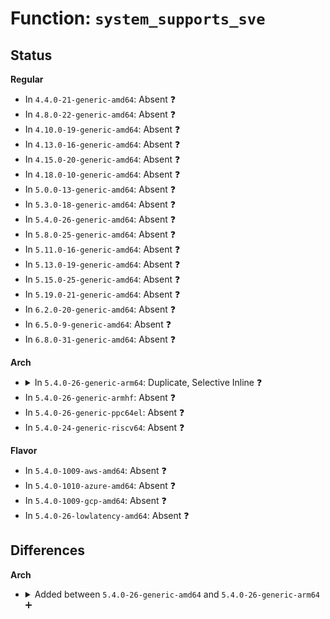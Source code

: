 # Function: <code>system_supports_sve</code>

## Status
<b>Regular</b>
<ul>
<li>
In <code>4.4.0-21-generic-amd64</code>: Absent ❓
</li>
<li>
In <code>4.8.0-22-generic-amd64</code>: Absent ❓
</li>
<li>
In <code>4.10.0-19-generic-amd64</code>: Absent ❓
</li>
<li>
In <code>4.13.0-16-generic-amd64</code>: Absent ❓
</li>
<li>
In <code>4.15.0-20-generic-amd64</code>: Absent ❓
</li>
<li>
In <code>4.18.0-10-generic-amd64</code>: Absent ❓
</li>
<li>
In <code>5.0.0-13-generic-amd64</code>: Absent ❓
</li>
<li>
In <code>5.3.0-18-generic-amd64</code>: Absent ❓
</li>
<li>
In <code>5.4.0-26-generic-amd64</code>: Absent ❓
</li>
<li>
In <code>5.8.0-25-generic-amd64</code>: Absent ❓
</li>
<li>
In <code>5.11.0-16-generic-amd64</code>: Absent ❓
</li>
<li>
In <code>5.13.0-19-generic-amd64</code>: Absent ❓
</li>
<li>
In <code>5.15.0-25-generic-amd64</code>: Absent ❓
</li>
<li>
In <code>5.19.0-21-generic-amd64</code>: Absent ❓
</li>
<li>
In <code>6.2.0-20-generic-amd64</code>: Absent ❓
</li>
<li>
In <code>6.5.0-9-generic-amd64</code>: Absent ❓
</li>
<li>
In <code>6.8.0-31-generic-amd64</code>: Absent ❓
</li>
</ul>
<b>Arch</b>
<ul>
<li>
<details>
<summary>In <code>5.4.0-26-generic-arm64</code>: Duplicate, Selective Inline ❓</summary>

```c
bool system_supports_sve()
```

```json
{
  "name": "system_supports_sve",
  "collision_type": "Static Duplication",
  "inline_type": "Selective",
  "funcs": [
    {
      "addr": 18446603336490190876,
      "name": "system_supports_sve",
      "external": false,
      "loc": "arch/arm64/include/asm/cpufeature.h:578",
      "file": "arch/arm64/kernel/fpsimd.c",
      "inline": "declared, inlined",
      "caller_inline": [
        "arch/arm64/kernel/fpsimd.c:__efi_fpsimd_end",
        "arch/arm64/kernel/fpsimd.c:__efi_fpsimd_begin",
        "arch/arm64/kernel/fpsimd.c:fpsimd_update_current_state",
        "arch/arm64/kernel/fpsimd.c:fpsimd_bind_task_to_cpu",
        "arch/arm64/kernel/fpsimd.c:fpsimd_signal_preserve_current_state",
        "arch/arm64/kernel/fpsimd.c:fpsimd_flush_thread",
        "arch/arm64/kernel/fpsimd.c:do_sve_acc",
        "arch/arm64/kernel/fpsimd.c:sve_get_current_vl",
        "arch/arm64/kernel/fpsimd.c:sve_set_current_vl",
        "arch/arm64/kernel/fpsimd.c:sve_to_fpsimd",
        "arch/arm64/kernel/fpsimd.c:fpsimd_to_sve",
        "arch/arm64/kernel/fpsimd.c:fpsimd_save",
        "arch/arm64/kernel/fpsimd.c:task_fpsimd_load"
      ],
      "caller_func": [
        "arch/arm64/kernel/fpsimd.c:fpsimd_init",
        "arch/arm64/kernel/fpsimd.c:sve_setup"
      ]
    },
    {
      "addr": 18446603336490209976,
      "name": "system_supports_sve",
      "external": false,
      "loc": "arch/arm64/include/asm/cpufeature.h:578",
      "file": "arch/arm64/kernel/ptrace.c",
      "inline": "declared, inlined",
      "caller_inline": [
        "arch/arm64/kernel/ptrace.c:sve_set",
        "arch/arm64/kernel/ptrace.c:sve_get"
      ],
      "caller_func": []
    },
    {
      "addr": 18446603336490226376,
      "name": "system_supports_sve",
      "external": false,
      "loc": "arch/arm64/include/asm/cpufeature.h:578",
      "file": "arch/arm64/kernel/signal.c",
      "inline": "declared, inlined",
      "caller_inline": [
        "arch/arm64/kernel/signal.c:setup_sigframe",
        "arch/arm64/kernel/signal.c:restore_sigframe"
      ],
      "caller_func": []
    },
    {
      "addr": 18446603336490266184,
      "name": "system_supports_sve",
      "external": false,
      "loc": "arch/arm64/include/asm/cpufeature.h:578",
      "file": "arch/arm64/kernel/cpufeature.c",
      "inline": "declared, inlined",
      "caller_inline": [
        "arch/arm64/kernel/cpufeature.c:check_local_cpu_capabilities"
      ],
      "caller_func": []
    },
    {
      "addr": 18446603336490277616,
      "name": "system_supports_sve",
      "external": false,
      "loc": "arch/arm64/include/asm/cpufeature.h:578",
      "file": "arch/arm64/kernel/syscall.c",
      "inline": "declared, inlined",
      "caller_inline": [
        "arch/arm64/kernel/syscall.c:el0_svc_handler"
      ],
      "caller_func": []
    },
    {
      "addr": 18446603336490450648,
      "name": "system_supports_sve",
      "external": false,
      "loc": "arch/arm64/include/asm/cpufeature.h:578",
      "file": "virt/kvm/arm/arm.c",
      "inline": "declared, inlined",
      "caller_inline": [
        "virt/kvm/arm/arm.c:kvm_arch_init"
      ],
      "caller_func": []
    },
    {
      "addr": 18446603336490497808,
      "name": "system_supports_sve",
      "external": false,
      "loc": "arch/arm64/include/asm/cpufeature.h:578",
      "file": "arch/arm64/kvm/guest.c",
      "inline": "declared, inlined",
      "caller_inline": [
        "arch/arm64/kvm/guest.c:kvm_arm_set_reg",
        "arch/arm64/kvm/guest.c:kvm_arm_get_reg",
        "arch/arm64/kvm/guest.c:kvm_arm_num_regs"
      ],
      "caller_func": []
    },
    {
      "addr": 18446603336490503392,
      "name": "system_supports_sve",
      "external": false,
      "loc": "arch/arm64/include/asm/cpufeature.h:578",
      "file": "arch/arm64/kvm/reset.c",
      "inline": "declared, inlined",
      "caller_inline": [
        "arch/arm64/kvm/reset.c:kvm_reset_vcpu",
        "arch/arm64/kvm/reset.c:kvm_reset_vcpu",
        "arch/arm64/kvm/reset.c:kvm_arm_vcpu_is_finalized",
        "arch/arm64/kvm/reset.c:kvm_arm_vcpu_finalize",
        "arch/arm64/kvm/reset.c:kvm_arm_init_sve",
        "arch/arm64/kvm/reset.c:kvm_arch_vm_ioctl_check_extension"
      ],
      "caller_func": []
    },
    {
      "addr": 18446603336490517624,
      "name": "system_supports_sve",
      "external": false,
      "loc": "arch/arm64/include/asm/cpufeature.h:578",
      "file": "arch/arm64/kvm/sys_regs.c",
      "inline": "declared, inlined",
      "caller_inline": [
        "arch/arm64/kvm/sys_regs.c:set_id_aa64zfr0_el1",
        "arch/arm64/kvm/sys_regs.c:get_id_aa64zfr0_el1"
      ],
      "caller_func": []
    },
    {
      "addr": 18446603336490528068,
      "name": "system_supports_sve",
      "external": false,
      "loc": "arch/arm64/include/asm/cpufeature.h:578",
      "file": "arch/arm64/kvm/fpsimd.c",
      "inline": "declared, inlined",
      "caller_inline": [
        "arch/arm64/kvm/fpsimd.c:kvm_arch_vcpu_put_fp",
        "arch/arm64/kvm/fpsimd.c:kvm_arch_vcpu_put_fp",
        "arch/arm64/kvm/fpsimd.c:kvm_arch_vcpu_ctxsync_fp"
      ],
      "caller_func": []
    },
    {
      "addr": 18446603336503977880,
      "name": "system_supports_sve",
      "external": false,
      "loc": "arch/arm64/include/asm/cpufeature.h:578",
      "file": "arch/arm64/kvm/hyp/switch.c",
      "inline": "declared, inlined",
      "caller_inline": [
        "arch/arm64/kvm/hyp/switch.c:fixup_guest_exit",
        "arch/arm64/kvm/hyp/switch.c:fixup_guest_exit",
        "arch/arm64/kvm/hyp/switch.c:activate_traps_vhe"
      ],
      "caller_func": []
    }
  ],
  "symbols": [
    {
      "addr": 18446603336490184664,
      "name": "system_supports_sve",
      "section": ".text",
      "bind": "STB_LOCAL",
      "size": 40
    }
  ]
}
```
</details>
</li>
<li>
In <code>5.4.0-26-generic-armhf</code>: Absent ❓
</li>
<li>
In <code>5.4.0-26-generic-ppc64el</code>: Absent ❓
</li>
<li>
In <code>5.4.0-24-generic-riscv64</code>: Absent ❓
</li>
</ul>
<b>Flavor</b>
<ul>
<li>
In <code>5.4.0-1009-aws-amd64</code>: Absent ❓
</li>
<li>
In <code>5.4.0-1010-azure-amd64</code>: Absent ❓
</li>
<li>
In <code>5.4.0-1009-gcp-amd64</code>: Absent ❓
</li>
<li>
In <code>5.4.0-26-lowlatency-amd64</code>: Absent ❓
</li>
</ul>

## Differences
<b>Arch</b>
<ul>
<li>
<details>
<summary>Added between <code>5.4.0-26-generic-amd64</code> and <code>5.4.0-26-generic-arm64</code> ➕</summary>

```c
bool system_supports_sve()
```
</details>
</li>
</ul>
